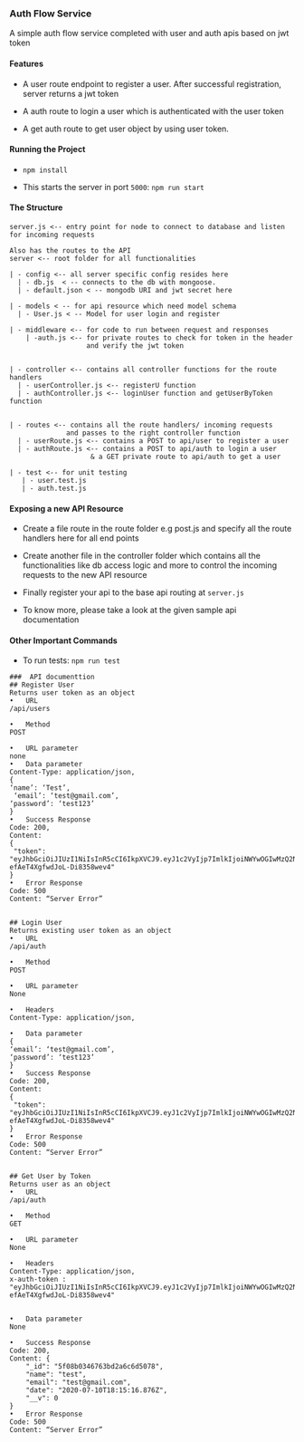 ### Auth Flow Service

A simple auth flow service completed with user and auth apis based on jwt token

#### Features

- A user route endpoint to register a user. After successful registration, server returns a jwt token

- A auth route to login a user which is authenticated with the user token

- A get auth route to get user object by using user token.

#### Running the Project

- `npm install`

- This starts the server in port `5000`: `npm run start`

#### The Structure

```
server.js <-- entry point for node to connect to database and listen
for incoming requests

Also has the routes to the API
server <-- root folder for all functionalities

| - config <-- all server specific config resides here
  | - db.js  < -- connects to the db with mongoose.
  | - default.json < -- mongodb URI and jwt secret here

| - models < -- for api resource which need model schema
  | - User.js < -- Model for user login and register

| - middleware <-- for code to run between request and responses
    | -auth.js <-- for private routes to check for token in the header
                   and verify the jwt token


| - controller <-- contains all controller functions for the route handlers
  | - userController.js <-- registerU function
  | - authController.js <-- loginUser function and getUserByToken function


| - routes <-- contains all the route handlers/ incoming requests
              and passes to the right controller function
  | - userRoute.js <-- contains a POST to api/user to register a user
  | - authRoute.js <-- contains a POST to api/auth to login a user
                    & a GET private route to api/auth to get a user

| - test <-- for unit testing
   | - user.test.js
   | - auth.test.js
```

#### Exposing a new API Resource

- Create a file route in the route folder e.g post.js and specify all the route handlers here for all end points

- Create another file in the controller folder which contains all the functionalities like db access logic and more to control the incoming requests to the new API resource

- Finally register your api to the base api routing at `server.js`

- To know more, please take a look at the given sample api documentation

#### Other Important Commands

- To run tests: `npm run test`

```
###  API documenttion
## Register User
Returns user token as an object
•	URL
/api/users

•	Method
POST

•	URL parameter
none
•	Data parameter
Content-Type: application/json,
{
‘name’: ‘Test’,
 ‘email’: ‘test@gmail.com’,
‘password’: ‘test123’
}
•	Success Response
Code: 200,
Content:
{
 "token": "eyJhbGciOiJIUzI1NiIsInR5cCI6IkpXVCJ9.eyJ1c2VyIjp7ImlkIjoiNWYwOGIwMzQ2NzYzYmQyYTZjNmQ1MDc4In0sImlhdCI6MTU5NDQ2MTA5NCwiZXhwIjoxNTk0ODkzMDk0fQ.hl0lTs56Ne6nbERkg-efAeT4XgfwdJoL-Di8358wev4"
}
•	Error Response
Code: 500
Content: “Server Error”


## Login User
Returns existing user token as an object
•	URL
/api/auth

•	Method
POST

•	URL parameter
None

•	Headers
Content-Type: application/json,

•	Data parameter
{
‘email’: ‘test@gmail.com’,
‘password’: ‘test123’
}
•	Success Response
Code: 200,
Content:
{
 "token": "eyJhbGciOiJIUzI1NiIsInR5cCI6IkpXVCJ9.eyJ1c2VyIjp7ImlkIjoiNWYwOGIwMzQ2NzYzYmQyYTZjNmQ1MDc4In0sImlhdCI6MTU5NDQ2MTA5NCwiZXhwIjoxNTk0ODkzMDk0fQ.hl0lTs56Ne6nbERkg-efAeT4XgfwdJoL-Di8358wev4"
}
•	Error Response
Code: 500
Content: “Server Error”


## Get User by Token
Returns user as an object
•	URL
/api/auth

•	Method
GET

•	URL parameter
None

•	Headers
Content-Type: application/json,
x-auth-token : "eyJhbGciOiJIUzI1NiIsInR5cCI6IkpXVCJ9.eyJ1c2VyIjp7ImlkIjoiNWYwOGIwMzQ2NzYzYmQyYTZjNmQ1MDc4In0sImlhdCI6MTU5NDQ2MTA5NCwiZXhwIjoxNTk0ODkzMDk0fQ.hl0lTs56Ne6nbERkg-efAeT4XgfwdJoL-Di8358wev4"


•	Data parameter
None

•	Success Response
Code: 200,
Content: {
    "_id": "5f08b0346763bd2a6c6d5078",
    "name": "test",
    "email": "test@gmail.com",
    "date": "2020-07-10T18:15:16.876Z",
    "__v": 0
}
•	Error Response
Code: 500
Content: “Server Error”
```
